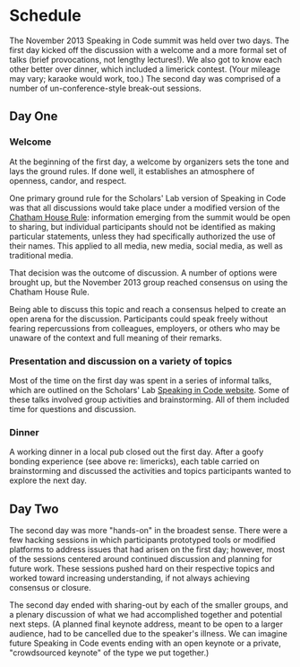 # Schedule

The November 2013 Speaking in Code summit was held over two days. The first day
kicked off the discussion with a welcome and a more formal set of talks (brief
provocations, not lengthy lectures!). We also got to know each other better
over dinner, which included a limerick contest. (Your mileage may vary; karaoke
would work, too.) The second day was comprised of a number of
un-conference-style break-out sessions.

## Day One

### Welcome

At the beginning of the first day, a welcome by organizers sets the tone and
lays the ground rules. If done well, it establishes an atmosphere of openness,
candor, and respect.

One primary ground rule for the Scholars' Lab version of Speaking in Code was
that all discussions would take place under a modified version of the [Chatham
House Rule][chatham]: information emerging from the summit would be open to
sharing, but individual participants should not be identified as making
particular statements, unless they had specifically authorized the use of their
names. This applied to all media, new media, social media, as well as
traditional media.

That decision was the outcome of discussion. A number of options were brought
up, but the November 2013 group reached consensus on using the Chatham House
Rule.

Being able to discuss this topic and reach a consensus helped to create an open
arena for the discussion. Participants could speak freely without fearing
repercussions from colleagues, employers, or others who may be unaware of the
context and full meaning of their remarks.

### Presentation and discussion on a variety of topics

Most of the time on the first day was spent in a series of informal talks,
which are outlined on the Scholars' Lab [Speaking in Code website][codespeak].
Some of these talks involved group activities and brainstorming. All of them
included time for questions and discussion.

### Dinner

A working dinner in a local pub closed out the first day. After a goofy bonding
experience (see above re: limericks), each table carried on brainstorming and
discussed the activities and topics participants wanted to explore the next
day.

## Day Two

The second day was more "hands-on" in the broadest sense. There were a few
hacking sessions in which participants prototyped tools or modified platforms
to address issues that had arisen on the first day; however, most of the
sessions centered around continued discussion and planning for future work.
These sessions pushed hard on their respective topics and worked toward
increasing understanding, if not always achieving consensus or closure.

The second day ended with sharing-out by each of the smaller groups, and a
plenary discussion of what we had accomplished together and potential next
steps. (A planned final keynote address, meant to be open to a larger audience,
had to be cancelled due to the speaker's illness. We can imagine future
Speaking in Code events ending with an open keynote or a private, "crowdsourced
keynote" of the type we put together.)

[chatham]: http://www.chathamhouse.org/about/chatham-house-rule
[codespeak]: http://codespeak.scholarslab.org/

